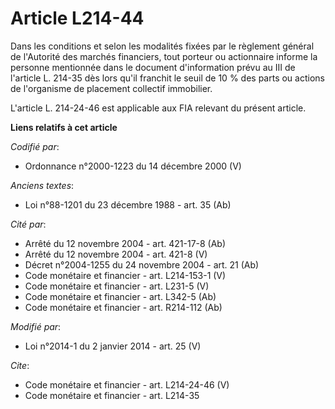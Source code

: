 # Article L214-44

Dans les conditions et selon les modalités fixées par le règlement général de l'Autorité des marchés financiers, tout porteur
ou actionnaire informe la personne mentionnée dans le document d'information prévu au III de l'article L. 214-35 dès lors
qu'il franchit le seuil de 10 % des parts ou actions de l'organisme de placement collectif immobilier. 

L'article L. 214-24-46 est applicable aux FIA relevant du présent article.

**Liens relatifs à cet article**

_Codifié par_:

  - Ordonnance n°2000-1223 du 14 décembre 2000 (V)

_Anciens textes_:

  - Loi n°88-1201 du 23 décembre 1988 - art. 35 (Ab)

_Cité par_:

  - Arrêté du 12 novembre 2004 - art. 421-17-8 (Ab)
  - Arrêté du 12 novembre 2004 - art. 421-8 (V)
  - Décret n°2004-1255 du 24 novembre 2004 - art. 21 (Ab)
  - Code monétaire et financier - art. L214-153-1 (V)
  - Code monétaire et financier - art. L231-5 (V)
  - Code monétaire et financier - art. L342-5 (Ab)
  - Code monétaire et financier - art. R214-112 (Ab)

_Modifié par_:

  - Loi n°2014-1 du 2 janvier 2014 - art. 25 (V)

_Cite_:

  - Code monétaire et financier - art. L214-24-46 (V)
  - Code monétaire et financier - art. L214-35
